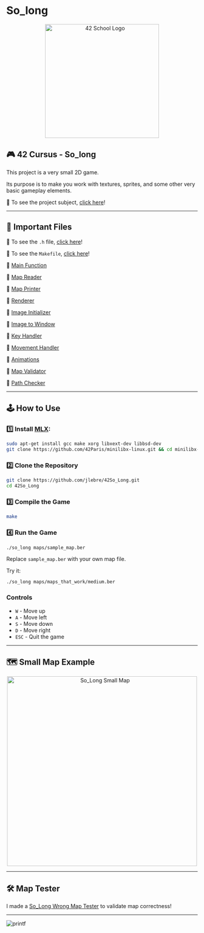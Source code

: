 # So_long

<p align="center">
  <img src="https://user-images.githubusercontent.com/94384240/170144677-24ff4d41-6e4a-491a-adfa-7dcf0eac630a.jpeg" alt="42 School Logo" width="300">
</p>

## 🎮 42 Cursus - So_long

This project is a very small 2D game.

Its purpose is to make you work with textures, sprites, and some other very basic gameplay elements.

📜 To see the project subject, [click here](https://github.com/jlebre/42So_Long/blob/main/so_long.pdf)!

---

## 📂 Important Files

🔹 To see the `.h` file, [click here](https://github.com/jlebre/42So_Long/blob/main/so_long.h)!

🔹 To see the `Makefile`, [click here](https://github.com/jlebre/42So_Long/blob/main/Makefile)!

🔹 [Main Function](https://github.com/jlebre/42So_Long/blob/main/srcs/so_long.c)

🔹 [Map Reader](https://github.com/jlebre/42So_Long/blob/main/srcs/read_map.c)

🔹 [Map Printer](https://github.com/jlebre/42So_Long/blob/main/srcs/print_map.c)

🔹 [Renderer](https://github.com/jlebre/42So_Long/blob/main/srcs/render.c)

🔹 [Image Initializer](https://github.com/jlebre/42So_Long/blob/main/srcs/init_images.c)

🔹 [Image to Window](https://github.com/jlebre/42So_Long/blob/main/srcs/image_to_window.c)

🔹 [Key Handler](https://github.com/jlebre/42So_Long/blob/main/srcs/key.c)

🔹 [Movement Handler](https://github.com/jlebre/42So_Long/blob/main/srcs/moves.c)

🔹 [Animations](https://github.com/jlebre/42So_Long/blob/main/srcs/animations.c)

🔹 [Map Validator](https://github.com/jlebre/42So_Long/blob/main/srcs/check.c)

🔹 [Path Checker](https://github.com/jlebre/42So_Long/blob/main/srcs/check_path.c)


---

## 🕹 How to Use

### 1️⃣ Install [MLX](https://github.com/42Paris/minilibx-linux):  
```bash
sudo apt-get install gcc make xorg libxext-dev libbsd-dev
git clone https://github.com/42Paris/minilibx-linux.git && cd minilibx-linux && ( [ -f ./configure ] && ./configure || true ) && make && sudo cp libmlx.a /usr/local/lib/ && [ -f libmlx_$(uname -m).a ] && sudo cp libmlx_$(uname -m).a /usr/local/lib/ || true && sudo cp mlx.h /usr/local/include/ && sudo mkdir -p /usr/local/man/man3 && sudo cp man/man3/mlx*.1 /usr/local/man/man3
```


### 2️⃣ Clone the Repository
```bash
git clone https://github.com/jlebre/42So_Long.git
cd 42So_Long
```

### 3️⃣ Compile the Game
```bash
make
```

### 4️⃣ Run the Game
```bash
./so_long maps/sample_map.ber
```
Replace `sample_map.ber` with your own map file.

Try it:
```bash
./so_long maps/maps_that_work/medium.ber
```

### Controls
- `W` - Move up
- `A` - Move left
- `S` - Move down
- `D` - Move right
- `ESC` - Quit the game

---

## 🗺 Small Map Example

<p align="center">
  <img src="https://user-images.githubusercontent.com/94384240/190526025-6529124d-5132-46cd-b82e-ab79f066a003.png" alt="So_Long Small Map" width="500">
</p>

---

## 🛠 Map Tester

I made a [So_Long Wrong Map Tester](https://github.com/jlebre/So_Long_Wrong_Map_Tester) to validate map correctness!

---

![printf](https://user-images.githubusercontent.com/94384240/190524931-d393e5f0-4b75-49e7-b390-4de0b6434033.png)
